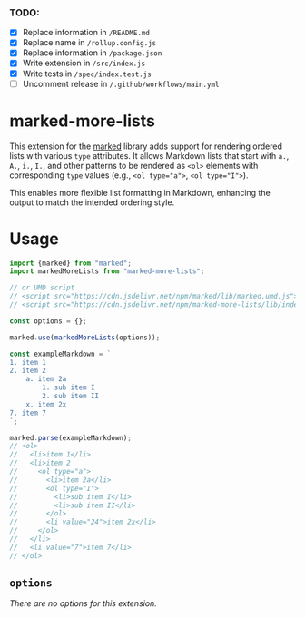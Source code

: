 ### TODO:

- [x] Replace information in `/README.md`
- [x] Replace name in `/rollup.config.js`
- [x] Replace information in `/package.json`
- [x] Write extension in `/src/index.js`
- [x] Write tests in `/spec/index.test.js`
- [ ] Uncomment release in `/.github/workflows/main.yml`

# marked-more-lists

This extension for the [marked](https://marked.js.org/) library adds support for rendering ordered lists with various
`type` attributes. It allows Markdown lists that start with `a.`, `A.`, `i.`, `I.`, and other patterns to be rendered
as `<ol>` elements with corresponding `type` values (e.g., `<ol type="a">`, `<ol type="I">`).

This enables more flexible list formatting in Markdown, enhancing the output to match the intended ordering style.

# Usage

```js
import {marked} from "marked";
import markedMoreLists from "marked-more-lists";

// or UMD script
// <script src="https://cdn.jsdelivr.net/npm/marked/lib/marked.umd.js"></script>
// <script src="https://cdn.jsdelivr.net/npm/marked-more-lists/lib/index.umd.js"></script>

const options = {};

marked.use(markedMoreLists(options));

const exampleMarkdown = `
1. item 1
2. item 2
    a. item 2a
	    1. sub item I
	    2. sub item II
    x. item 2x
7. item 7
`;

marked.parse(exampleMarkdown);
// <ol>
//   <li>item 1</li>
//   <li>item 2
//     <ol type="a">
//       <li>item 2a</li>
//       <ol type="I">
//         <li>sub item I</li>
//         <li>sub item II</li>
//       </ol>
//       <li value="24">item 2x</li>
//     </ol>
//   </li>
//   <li value="7">item 7</li>
// </ol>
```

## `options`

_There are no options for this extension._
